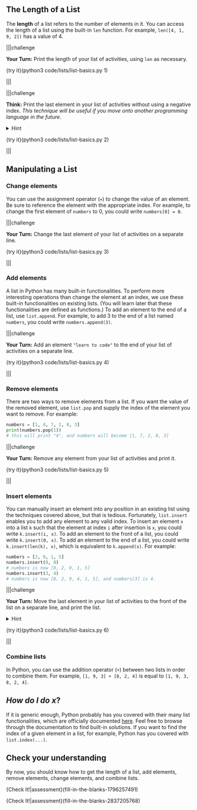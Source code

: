 ## The Length of a List

The **length** of a list refers to the number of elements in it. You can access the length of a list using the built-in `len` function. For example, `len([4, 1, 9, 2])` has a value of 4.

|||challenge

**Your Turn:** Print the length of your list of activities, using `len` as necessary.

{try it}(python3 code/lists/list-basics.py 1)

|||

|||challenge

**Think:** Print the last element in your list of activities without using a negative index. _This technique will be useful if you move onto another programming language in the future._

<details><summary>Hint</summary>Use the `len` function to get the index of the last element. Remember that indexes start at 0!</details>

{try it}(python3 code/lists/list-basics.py 2)

|||

## Manipulating a List

<!-- What might you want to do to a list? You might want to add elements to the end, insert elements at the front, remove an element at an index, merge two lists, and check if an item exists in the list. All of these operations are easy to achieve with Python. -->

### Change elements

You can use the assignment operator (`=`) to change the value of an element. Be sure to reference the element with the appropriate index. For example, to change the first element of `numbers` to 0, you could write `numbers[0] = 0`.

|||challenge

**Your Turn:** Change the last element of your list of activities on a separate line.

{try it}(python3 code/lists/list-basics.py 3)

|||

### Add elements

A list in Python has many built-in functionalities. To perform more interesting operations than change the element at an index, we use these built-in functionalities on existing lists. (You will learn later that these functionalities are defined as functions.) To add an element to the end of a list, use `list.append`. For example, to add 3 to the end of a list named `numbers`, you could write `numbers.append(3)`.

|||challenge

**Your Turn:** Add an element `"learn to code"` to the end of your list of activities on a separate line.

{try it}(python3 code/lists/list-basics.py 4)

|||

### Remove elements

There are two ways to remove elements from a list. If you want the value of the removed element, use `list.pop` and supply the index of the element you want to remove. For example:

```python
numbers = [1, 4, 7, 2, 8, 3]
print(numbers.pop(1))
# this will print "4", and numbers will become [1, 7, 2, 8, 3]
```

|||challenge

**Your Turn:** Remove any element from your list of activities and print it.

{try it}(python3 code/lists/list-basics.py 5)

|||

### Insert elements

You can manually insert an element into any position in an existing list using the techniques covered above, but that is tedious. Fortunately, `list.insert` enables you to add any element to any valid index. To insert an element `x` into a list `k` such that the element at index `i` after insertion is `x`, you could write `k.insert(i, x)`. To add an element to the front of a list, you could write `k.insert(0, x)`. To add an element to the end of a list, you could write `k.insert(len(k), x)`, which is equivalent to `k.append(x)`. For example:

```python
numbers = [2, 9, 1, 5]
numbers.insert(0, 8)
# numbers is now [8, 2, 9, 1, 5]
numbers.insert(3, 4)
# numbers is now [8, 2, 9, 4, 1, 5], and numbers[3] is 4.
```

|||challenge

**Your Turn:** Move the last element in your list of activities to the front of the list on a separate line, and print the list.

<details><summary>Hint</summary>This requires two operations: (1) removing the last element, and (2) inserting that element to the front of the list. Use `pop` and `insert`.</details>

{try it}(python3 code/lists/list-basics.py 6)

|||

### Combine lists

In Python, you can use the addition operator (`+`) between two lists in order to combine them. For example, `[1, 9, 3] + [8, 2, 4]` is equal to `[1, 9, 3, 8, 2, 4]`. 

## _How do I do $x$_?

If it is generic enough, Python probably has you covered with their many list functionalities, which are officially documented [here](https://docs.python.org/3/tutorial/datastructures.html). Feel free to browse through the documentation to find built-in solutions. If you want to find the index of a given element in a list, for example, Python has you covered with `list.index(...)`.

## Check your understanding

By now, you should know how to get the length of a list, add elements, remove elements, change elements, and combine lists.

{Check It!|assessment}(fill-in-the-blanks-1796257491)

{Check It!|assessment}(fill-in-the-blanks-2837205768)